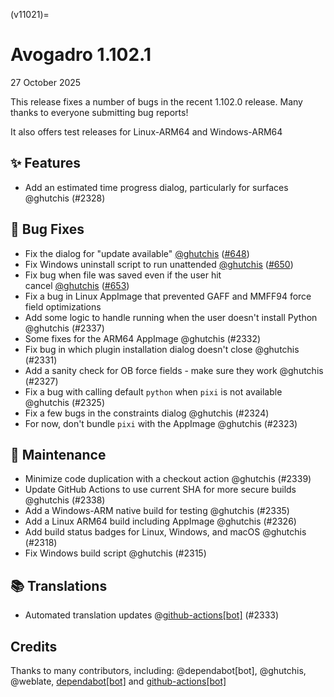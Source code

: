 (v11021)=

# Avogadro 1.102.1

27 October 2025

This release fixes a number of bugs in the recent 1.102.0 release. Many thanks to everyone submitting bug reports!

It also offers test releases for Linux-ARM64 and Windows-ARM64

## ✨ Features

- Add an estimated time progress dialog, particularly for surfaces @ghutchis (#2328)

## 🐛 Bug Fixes

- Fix the dialog for "update available" [@ghutchis](https://github.com/ghutchis) ([#648](https://github.com/OpenChemistry/avogadroapp/pull/648))
- Fix Windows uninstall script to run unattended [@ghutchis](https://github.com/ghutchis) ([#650](https://github.com/OpenChemistry/avogadroapp/pull/650))
- Fix bug when file was saved even if the user hit cancel [@ghutchis](https://github.com/ghutchis) ([#653](https://github.com/OpenChemistry/avogadroapp/pull/653))
- Fix a bug in Linux AppImage that prevented GAFF and MMFF94 force field optimizations
- Add some logic to handle running when the user doesn't install Python @ghutchis (#2337)
- Some fixes for the ARM64 AppImage @ghutchis (#2332)
- Fix bug in which plugin installation dialog doesn't close @ghutchis (#2331)
- Add a sanity check for OB force fields - make sure they work @ghutchis (#2327)
- Fix a bug with calling default `python` when `pixi` is not available @ghutchis (#2325)
- Fix a few bugs in the constraints dialog @ghutchis (#2324)
- For now, don't bundle `pixi` with the AppImage @ghutchis (#2323)

## 🧰 Maintenance

- Minimize code duplication with a checkout action @ghutchis (#2339)
- Update GitHub Actions to use current SHA for more secure builds @ghutchis (#2338)
- Add a Windows-ARM native build for testing @ghutchis (#2335)
- Add a Linux ARM64 build including AppImage @ghutchis (#2326)
- Add build status badges for Linux, Windows, and macOS @ghutchis (#2318)
- Fix Windows build script @ghutchis (#2315)

## 📚 Translations

- Automated translation updates @[github-actions[bot]](https://github.com/apps/github-actions) (#2333)

## Credits

Thanks to many contributors, including: @dependabot[bot], @ghutchis, @weblate, [dependabot[bot]](https://github.com/apps/dependabot) and [github-actions[bot]](https://github.com/apps/github-actions)
